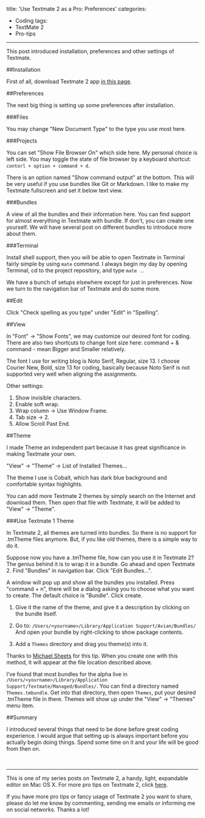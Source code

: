 title: 'Use Textmate 2 as a Pro: Preferences'
categories:
  - Coding
tags:
  - TextMate 2
  - Pro-tips
---

This post introduced installation, preferences and other settings of Textmate.

<!-- more -->

##Installation

First of all, download Textmate 2 app [in this page](http://macromates.com/download).

##Preferences

The next big thing is setting up some preferences after installation.

###Files

You may change "New Document Type" to the type you use most here.

###Projects

You can set "Show File Browser On" which side here. My personal choice is left side. You may toggle the state of file browser by a keyboard shortcut: ``contorl + option + command + d``.

There is an option named "Show command output" at the bottom. This will be very useful if you use bundles like Git or Markdown. I like to make my Textmate fullscreen and set it below text view.

###Bundles

A view of all the bundles and their information here. You can find support for almost everything in Textmate with bundle. If don't, you can create one yourself. We will have several post on different bundles to introduce more about them.

###Terminal

Install shell support, then you will be able to open Textmate in Terminal fairly simple by using ``mate`` command. I always begin my day by opening Terminal, cd to the project repository, and type ``mate .``.

We have a bunch of setups elsewhere except for just in preferences. Now we turn to the navigation bar of Textmate and do some more.

##Edit

Click "Check spelling as you type" under "Edit" in "Spelling".

##View

In "Font" -> "Show Fonts", we may customize our desired font for coding. There are also two shortcuts to change font size here: command + & command - mean Bigger and Smaller relatively.

The font I use for writing blog is Noto Serif, Regular, size 13. I choose Courier New, Bold, size 13 for coding, basically because Noto Serif is not supported very well when aligning the assignments.

Other settings:

1. Show invisible characters.
2. Enable soft wrap.
3. Wrap column -> Use Window Frame.
4. Tab size -> 2.
5. Allow Scroll Past End.

##Theme

I made Theme an independent part because it has great significance in making Textmate your own.

"View" -> "Theme" -> List of Installed Themes...

The theme I use is Cobalt, which has dark blue background and comfortable syntax highlights.

You can add more Textmate 2 themes by simply search on the Internet and download them. Then open that file with Textmate, it will be added to "View" -> "Theme".

###Use Textmate 1 Theme

In Textmate 2, all themes are turned into bundles. So there is no support for .tmTheme files anymore. But, if you like old themes, there is a simple way to do it.

Suppose now you have a .tmTheme file, how can you use it in Textmate 2? The genius behind it is to wrap it in a bundle. Go ahead and open Textmate 2. Find "Bundles" in navigation bar. Click "Edit Bundles...".

A window will pop up and show all the bundles you installed. Press "command + n", there will be a dialog asking you to choose what you want to create. The default choice is "Bundle". Click create.

1. Give it the name of the theme, and give it a description by clicking on the bundle itself.

2. Go to: `/Users/<yourname>/Library/Application Support/Avian/Bundles/` And open your bundle by right-clicking to show package contents.

3. Add a `Themes` directory and drag you theme(s) into it.

Thanks to [Michael Sheets](http://pastie.org/private/le1pyvas9g1zgnetfwvg) for this tip. When you create one with this method, it will appear at the file location described above.

I’ve found that most bundles for the alpha live in `/Users/<yourname>/Library/Application Support/Textmate/Managed/Bundles/`. You can find a directory named `Themes.tmbundle`. Get into that directory, then open `Themes`, put your desired .tmTheme file in there. Themes will show up under the "View" -> "Themes" menu item.

##Summary

I introduced several things that need to be done before great coding experience. I would argue that setting up is always important before you actually begin doing things. Spend some time on it and your life will be good from then on.

<br/>

---

This is one of my series posts on Textmate 2, a handy, light, expandable editor on Mac OS X. For more pro tips on Textmate 2, click [here]().

If you have more pro tips or fancy usage of Textmate 2 you want to share, please do let me know by commenting, sending me emails or informing me on social networks. Thanks a lot!

